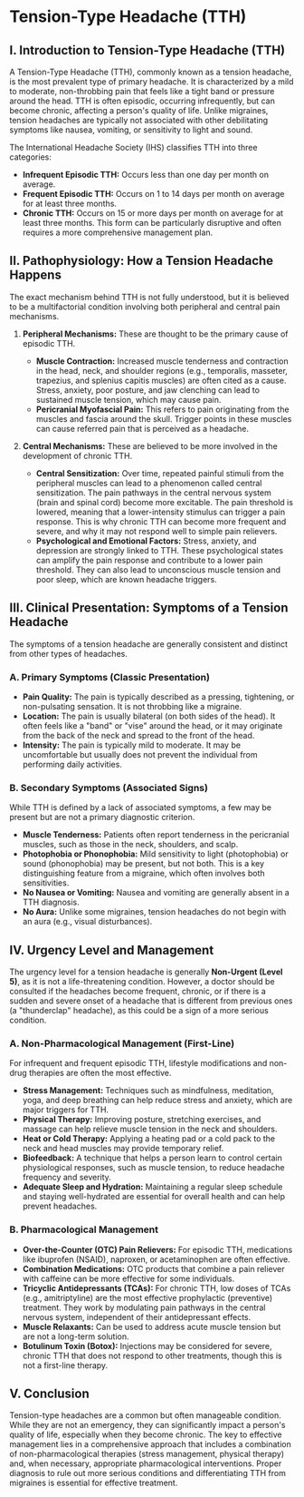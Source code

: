 # Tension-Type Headache (TTH)

## I. Introduction to Tension-Type Headache (TTH)

A Tension-Type Headache (TTH), commonly known as a tension headache, is the most prevalent type of primary headache. It is characterized by a mild to moderate, non-throbbing pain that feels like a tight band or pressure around the head. TTH is often episodic, occurring infrequently, but can become chronic, affecting a person's quality of life. Unlike migraines, tension headaches are typically not associated with other debilitating symptoms like nausea, vomiting, or sensitivity to light and sound.

The International Headache Society (IHS) classifies TTH into three categories:

* **Infrequent Episodic TTH:** Occurs less than one day per month on average.
* **Frequent Episodic TTH:** Occurs on 1 to 14 days per month on average for at least three months.
* **Chronic TTH:** Occurs on 15 or more days per month on average for at least three months. This form can be particularly disruptive and often requires a more comprehensive management plan.

## II. Pathophysiology: How a Tension Headache Happens

The exact mechanism behind TTH is not fully understood, but it is believed to be a multifactorial condition involving both peripheral and central pain mechanisms.

1.  **Peripheral Mechanisms:** These are thought to be the primary cause of episodic TTH.
    * **Muscle Contraction:** Increased muscle tenderness and contraction in the head, neck, and shoulder regions (e.g., temporalis, masseter, trapezius, and splenius capitis muscles) are often cited as a cause. Stress, anxiety, poor posture, and jaw clenching can lead to sustained muscle tension, which may cause pain.
    * **Pericranial Myofascial Pain:** This refers to pain originating from the muscles and fascia around the skull. Trigger points in these muscles can cause referred pain that is perceived as a headache.

2.  **Central Mechanisms:** These are believed to be more involved in the development of chronic TTH.
    * **Central Sensitization:** Over time, repeated painful stimuli from the peripheral muscles can lead to a phenomenon called central sensitization. The pain pathways in the central nervous system (brain and spinal cord) become more excitable. The pain threshold is lowered, meaning that a lower-intensity stimulus can trigger a pain response. This is why chronic TTH can become more frequent and severe, and why it may not respond well to simple pain relievers.
    * **Psychological and Emotional Factors:** Stress, anxiety, and depression are strongly linked to TTH. These psychological states can amplify the pain response and contribute to a lower pain threshold. They can also lead to unconscious muscle tension and poor sleep, which are known headache triggers.

## III. Clinical Presentation: Symptoms of a Tension Headache

The symptoms of a tension headache are generally consistent and distinct from other types of headaches.

### A. Primary Symptoms (Classic Presentation)

* **Pain Quality:** The pain is typically described as a pressing, tightening, or non-pulsating sensation. It is not throbbing like a migraine.
* **Location:** The pain is usually bilateral (on both sides of the head). It often feels like a "band" or "vise" around the head, or it may originate from the back of the neck and spread to the front of the head.
* **Intensity:** The pain is typically mild to moderate. It may be uncomfortable but usually does not prevent the individual from performing daily activities.

### B. Secondary Symptoms (Associated Signs)

While TTH is defined by a lack of associated symptoms, a few may be present but are not a primary diagnostic criterion.

* **Muscle Tenderness:** Patients often report tenderness in the pericranial muscles, such as those in the neck, shoulders, and scalp.
* **Photophobia or Phonophobia:** Mild sensitivity to light (photophobia) or sound (phonophobia) may be present, but not both. This is a key distinguishing feature from a migraine, which often involves both sensitivities.
* **No Nausea or Vomiting:** Nausea and vomiting are generally absent in a TTH diagnosis.
* **No Aura:** Unlike some migraines, tension headaches do not begin with an aura (e.g., visual disturbances).

## IV. Urgency Level and Management

The urgency level for a tension headache is generally **Non-Urgent (Level 5)**, as it is not a life-threatening condition. However, a doctor should be consulted if the headaches become frequent, chronic, or if there is a sudden and severe onset of a headache that is different from previous ones (a "thunderclap" headache), as this could be a sign of a more serious condition.

### A. Non-Pharmacological Management (First-Line)

For infrequent and frequent episodic TTH, lifestyle modifications and non-drug therapies are often the most effective.

* **Stress Management:** Techniques such as mindfulness, meditation, yoga, and deep breathing can help reduce stress and anxiety, which are major triggers for TTH.
* **Physical Therapy:** Improving posture, stretching exercises, and massage can help relieve muscle tension in the neck and shoulders.
* **Heat or Cold Therapy:** Applying a heating pad or a cold pack to the neck and head muscles may provide temporary relief.
* **Biofeedback:** A technique that helps a person learn to control certain physiological responses, such as muscle tension, to reduce headache frequency and severity.
* **Adequate Sleep and Hydration:** Maintaining a regular sleep schedule and staying well-hydrated are essential for overall health and can help prevent headaches.

### B. Pharmacological Management

* **Over-the-Counter (OTC) Pain Relievers:** For episodic TTH, medications like ibuprofen (NSAID), naproxen, or acetaminophen are often effective.
* **Combination Medications:** OTC products that combine a pain reliever with caffeine can be more effective for some individuals.
* **Tricyclic Antidepressants (TCAs):** For chronic TTH, low doses of TCAs (e.g., amitriptyline) are the most effective prophylactic (preventive) treatment. They work by modulating pain pathways in the central nervous system, independent of their antidepressant effects.
* **Muscle Relaxants:** Can be used to address acute muscle tension but are not a long-term solution.
* **Botulinum Toxin (Botox):** Injections may be considered for severe, chronic TTH that does not respond to other treatments, though this is not a first-line therapy.

## V. Conclusion

Tension-type headaches are a common but often manageable condition. While they are not an emergency, they can significantly impact a person's quality of life, especially when they become chronic. The key to effective management lies in a comprehensive approach that includes a combination of non-pharmacological therapies (stress management, physical therapy) and, when necessary, appropriate pharmacological interventions. Proper diagnosis to rule out more serious conditions and differentiating TTH from migraines is essential for effective treatment.